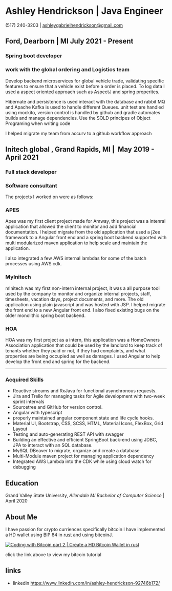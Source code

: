 # Ashley Hendrickson | Java Engineer

(517)‌ ‌240-3203‌ ‌|‌ ‌ashleygabrielhendrickson@gmail.com‌‌ ‌

## Ford,‌ ‌Dearborn |   MI‌ July‌ ‌2021‌ ‌-‌ ‌Present‌ ‌

### Spring boot developer

### work with the global‌ ‌ordering‌ ‌and Logistics team

Develop‌ ‌backend‌ ‌‌microservices‌ ‌for‌ global vehicle‌ ‌trade, validating‌ ‌specific‌ features‌ to ensure that a vehicle exist before a order is placed. To log data I used a aspect oriented approach such as AspectJ and spring properites.

‌Hibernate‌ ‌and‌ ‌persistence‌ ‌is used interact‌ ‌with‌ ‌the‌ ‌database‌ ‌and ‌rabbit‌ ‌MQ‌ ‌and Apache Kafka is used to handle different Queues.  unit test are handled using mockito, version control is handled by github and gradle automates builds and manage dependencies. Use the SOLD principes of Object Programing when writing code
‌‌

I‌ ‌helped‌ ‌migrate‌ ‌my‌ ‌team‌ ‌from‌ ‌accurv‌ ‌to‌ ‌a github workflow approach ‌

## Initech‌ ‌global‌ ‌,‌ ‌Grand‌ ‌Rapids,‌ ‌MI‌ | ‌ May‌ ‌2019‌ ‌-‌ ‌April‌ ‌2021‌‌ ‌

### Full stack developer

### Software consultant

The projects I worked on were as follows: ‌

### APES‌‌ ‌

Apes‌ ‌was‌ ‌my‌ ‌first‌ ‌client‌ ‌project‌ ‌made for Amway, this project was a intenral
 application ‌that‌ ‌allowed ‌the‌ ‌client‌ ‌to‌ ‌monitor‌ ‌and‌ ‌add‌‌
financial‌ ‌documentation.‌ ‌I‌ ‌helped‌ ‌migrate‌ ‌from‌ ‌the‌ ‌old‌ ‌application‌
 ‌that‌ ‌used a j2ee framework ‌to‌‌ a ‌Angular‌ ‌front‌ ‌end‌ ‌and‌ ‌a‌ spring boot back‌end supported with multi‌ ‌modularized‌ ‌maven‌ ‌application‌ to help scale and maintain the application.

I‌‌ also‌ ‌integrated‌ ‌a‌ ‌few‌ ‌AWS‌ ‌internal‌ ‌lambdas‌ ‌for‌ ‌some‌ ‌of‌ ‌the‌ ‌batch‌ ‌processes using AWS cdk.‌‌ ‌

### MyInitech‌‌ ‌

mInitech‌ ‌was‌ ‌my‌ ‌first‌ ‌non-intern‌ ‌internal‌ ‌project,‌ ‌it‌ ‌was‌ ‌a all purpose tool used‌ ‌by‌ ‌the‌ ‌company‌ ‌to‌ ‌monitor‌ ‌and‌ ‌organize‌‌ internal‌ ‌projects,‌ ‌staff,‌ ‌timesheets,‌ ‌vacation‌ ‌days,‌ ‌project‌ ‌documents,‌ ‌and‌ ‌more.‌ ‌
The‌ ‌old‌ ‌application‌ ‌using‌ ‌plain‌ ‌javascript‌ ‌and‌ ‌was‌ ‌hosted‌ ‌with‌ ‌JSP.‌ ‌I‌ ‌helped‌ ‌migrate‌ ‌the‌ ‌front‌ ‌end‌ ‌to‌ ‌a‌ ‌new‌ ‌Angular‌‌ front end.
‌I‌ ‌also‌ ‌fixed‌ ‌existing‌ ‌bugs‌ ‌on‌ ‌the‌ ‌older‌ ‌monolithic‌ ‌spring‌ ‌boot‌ ‌backend.‌‌ ‌

### HOA‌‌ ‌

HOA‌ ‌was‌ ‌my‌ ‌first‌ ‌project‌ ‌as‌ a ‌intern,‌ ‌this application was ‌a‌ ‌HomeOwners‌ ‌Association‌ ‌application‌ ‌that‌ ‌could‌ ‌be‌‌ used‌ ‌by‌ ‌the‌ ‌landlord‌ ‌to‌ ‌keep‌ ‌track‌ ‌of‌ ‌tenants‌ ‌whether‌ ‌they‌ ‌paid‌ ‌or‌ ‌not‌, if‌ ‌they‌ ‌had‌ ‌complaints‌,‌ ‌and what‌‌ properties‌ ‌are‌ ‌being‌ ‌occupied‌ ‌as‌ ‌well‌ ‌as‌ ‌damages.‌ ‌I‌ ‌used‌ ‌Angular‌ ‌to‌ ‌help‌ ‌develop‌ ‌the‌ ‌front‌ ‌end‌ ‌and‌ ‌spring‌‌ for the backend.

--------------------------------

### Acquired‌ ‌Skills‌ ‌

* Reactive‌ ‌streams‌ ‌and‌ ‌RxJava‌ ‌for‌ ‌functional‌ ‌asynchronous‌ ‌requests.‌
* Jira‌ ‌and‌ ‌Trello‌ ‌for‌ ‌managing‌ ‌tasks‌ ‌for‌ ‌Agile‌ ‌development‌ ‌with‌ ‌two-week‌ ‌sprint‌ ‌intervals‌ ‌
* Sourcetree‌ ‌and‌ ‌GitHub‌ ‌for‌ ‌version‌ ‌control.‌‌ ‌
* ‌Angular‌ ‌with typescript
* ‌properly‌ ‌maintained‌ ‌angular‌ ‌component‌ ‌state‌ ‌and‌ ‌life‌ ‌cycle‌ ‌hooks.‌‌ ‌
* Material‌ ‌UI,‌ ‌Bootstrap,‌ ‌CSS,‌ ‌SCSS,‌ ‌HTML,‌ ‌Material‌ ‌Icons,‌ ‌FlexBox,‌ ‌Grid‌ ‌Layout‌‌ ‌
* Testing‌ ‌and‌ ‌auto-generating‌ ‌REST‌ ‌API‌ ‌with‌ ‌swagger‌ ‌ ‌
* Building‌ ‌an‌ ‌effective‌ ‌and‌ ‌efficient‌ ‌SpringBoot‌ ‌back-end‌ ‌using‌ ‌JDBC,‌ ‌JPA‌ ‌to‌ ‌interact‌ ‌with‌ ‌an‌ ‌SQL‌ database.‌‌ ‌
* ‌MySQL‌ ‌DBeaver‌ ‌to‌ ‌migrate,‌ ‌organize‌ ‌and‌ ‌create‌ ‌a‌ ‌database‌‌ ‌
* Multi-Module‌ ‌maven‌ ‌project‌ ‌for‌ ‌managing‌ ‌application‌ ‌dependency‌
* Integrated‌ ‌AWS‌ ‌Lambda‌ ‌into‌ ‌the‌ ‌CDK‌ ‌while‌ ‌using‌ ‌cloud‌ ‌watch‌ ‌for‌ ‌debugging‌ ‌


## Education

Grand‌ ‌Valley‌ ‌State‌ ‌University,‌‌ ‌*Allendale‌ ‌MI‌‌ Bachelor‌ ‌of‌ ‌Computer‌ ‌Science‌* |‌ ‌April‌ ‌2020‌

## About Me

I have passion for crypto curriences specifically bitcoin I have implemented a HD wallet using BIP 84 in [rust](https://github.com/Ashleyhen/rust-bitcoin-wallet/tree/dev) and using bitcoinJ.

[![Coding with Bitcoin part 2 | Create a HD Bitcoin Wallet in rust](https://github.com/bitcoin/bips/blob/master/bip-0032/derivation.png)](https://www.youtube.com/watch?v=ld-X-t3QEQE)

click the link above to view my bitcoin tutorial

## links

* linkedin <https://www.linkedin.com/in/ashley-hendrickson-92746b172/>

